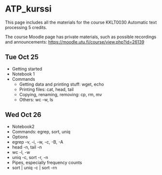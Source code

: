 # ATP_kurssi

This page includes all the materials for the course KKLT0030 Automatic text processing 5 credits. 

The course Moodle page has private materials, such as possible recordings and announcements: https://moodle.utu.fi/course/view.php?id=26139

## Tue Oct 25
* Getting started
* Notebook 1
* Commands
  * Getting data and printing stuff: wget, echo
  * Printing files: cat, head, tail
  * Copying, renaming, removing: cp, rm, mv
  * Others: wc -w, ls

## Wed Oct 26
* Notebook2
* Commands: egrep, sort, uniq
* Options
 * egrep -v, -i, -w, -c, -B, -A
 * head -n, tail -n
 * wc -l, -w
 * uniq -c, sort -r, -n
* Pipes, especially frequency counts
 * sort | uniq -c | sort -rn
